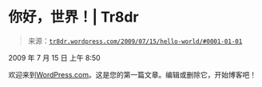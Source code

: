 <!--yml

分类：未分类

日期：2024 年 5 月 18 日 15:40:14

-->

# 你好，世界！| Tr8dr

> 来源：[`tr8dr.wordpress.com/2009/07/15/hello-world/#0001-01-01`](https://tr8dr.wordpress.com/2009/07/15/hello-world/#0001-01-01)

2009 年 7 月 15 日 上午 8:50

欢迎来到[WordPress.com](http://wordpress.com/)。这是您的第一篇文章。编辑或删除它，开始博客吧！
